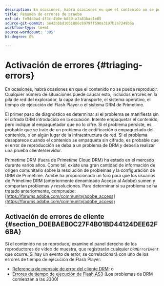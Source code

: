 ```yaml
---
description: En ocasiones, habrá ocasiones en que el contenido no se pueda reproducir. Cualquier número de situaciones puede causar esto, incluidos errores en la pila de red del explorador, la capa de transporte, el sistema operativo, el tiempo de ejecución del Flash Player o el sistema DRM de Primetime.
title: Resumen de errores de prueba
exl-id: fe94d0a4-4f3c-4b0e-b830-a7a83bac1e85
source-git-commit: be43bbbd1051886c8979ff590a3197b2a7249b6a
workflow-type: tm+mt
source-wordcount: '305'
ht-degree: 0%

---
```


# Activación de errores {#triaging-errors}

En ocasiones, habrá ocasiones en que el contenido no se pueda reproducir. Cualquier número de situaciones puede causar esto, incluidos errores en la pila de red del explorador, la capa de transporte, el sistema operativo, el tiempo de ejecución del Flash Player o el sistema DRM de Primetime.

El primer paso de diagnóstico es determinar si el problema se manifiesta sin el cifrado DRM introducido en la ecuación. Intente empaquetar el contenido, pero indique al empaquetador que no lo cifre. Si el problema persiste, es probable que se trate de un problema de codificación o empaquetado del contenido, o en algún lugar de la infraestructura de red. Si el problema desaparece cuando el contenido se empaqueta sin cifrado, es probable que el error de reproducción se deba a un problema de DRM y debería realizar una prueba cliente/servidor.

Primetime DRM (fuera de Primetime Cloud DRM) ha estado en el mercado durante varios años. Como tal, existe una gran cantidad de información de origen comunitario sobre la resolución de problemas y la configuración de DRM de Primetime. Adobe ha proporcionado un foro para que los usuarios de Primetime DRM (anteriormente denominado Acceso al Adobe) sumen y compartan problemas y resoluciones. Para determinar si su problema se ha tratado anteriormente, compruebe: [https://forums.adobe.com/community/adobe_access](https://forums.adobe.com/community/adobe_access)

## Activación de errores de cliente {#section_D0EBAEB0C27F4B01BD44124DEE62F6BA}

Si el contenido no se reproduce, examine el panel derecho de los reproductores de vídeo de muestra, que registrarán cualquier `DRMErrorEvent` que ocurre. Si hay un evento de error, se correlacionará con uno de los errores de tiempo de ejecución de Flash Player:

* [Referencia de mensaje de error del cliente DRM](https://help.adobe.com/en_US/primetime/drm/index.html#reference-DRM_Client_Error_Messages); o
* [Errores de tiempo de ejecución de Flash AS3](https://help.adobe.com/en_US/FlashPlatform/reference/actionscript/3/runtimeErrors.html) (Los problemas de DRM comienzan a las 3300)
